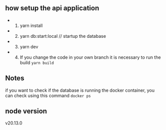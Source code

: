 ## how setup the api application

- 1. yarn install
- 2. yarn db:start:local // startup the database
- 3. yarn dev
- 4. If you change the code in your own branch it is necessary to run the build `yarn build`

## Notes

if you want to check if the database is running the docker container, you can check using this command `docker ps`

## node version

v20.13.0
